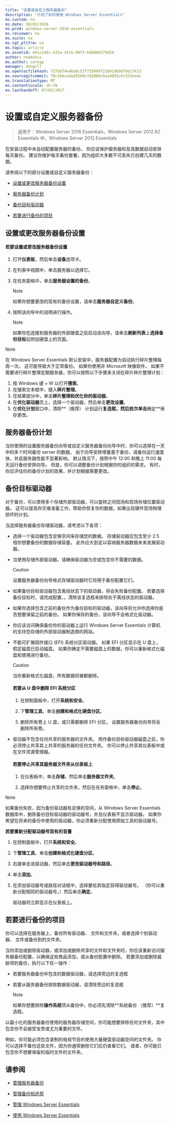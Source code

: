 ```yaml
---
title: "设置或自定义服务器备份"
description: "介绍了如何使用 Windows Server Essentials"
ms.custom: na
ms.date: 10/03/2016
ms.prod: windows-server-2016-essentials
ms.reviewer: na
ms.suite: na
ms.tgt_pltfrm: na
ms.topic: article
ms.assetid: 441c2d6c-435a-42cb-90f2-6d680d279d34
author: nnamuhcs
ms.author: coreyp
manager: dongill
ms.openlocfilehash: 727dd74e4bddc52f735969f216914b9d76d1f413
ms.sourcegitcommit: 70c1b6cedad55b9c7d2068c9aa4891c6c533ee4c
ms.translationtype: MT
ms.contentlocale: zh-CN
ms.lasthandoff: 07/03/2017
---
```

# <a name="set-up-or-customize-server-backup"></a>设置或自定义服务器备份

>适用于：Windows Server 2016 Essentials，Windows Server 2012 R2 Essentials 中，Windows Server 2012 Essentials
  
 在安装过程中未自动配置服务器的备份。 你应该保护服务器和及其数据自动安排每天备份。 建议你维护每天备份套餐，因为组织大多数不可丢失已创建几天的数据。  
  
 请参阅以下的部分设置或自定义服务器备份：  
  
-   [设置或更改服务器备份设置](Set-up-or-customize-server-backup.md#BKMK_1)  
  
-   [服务器备份计划](Set-up-or-customize-server-backup.md#BKMK_2)  
  
-   [备份目标驱动器](Set-up-or-customize-server-backup.md#BKMK_Target)  
  
-   [若要进行备份的项目](Set-up-or-customize-server-backup.md#BKMK_4)  
  
##  <a name="BKMK_1"></a>设置或更改服务器备份设置  
  
#### <a name="to-set-up-or-change-server-backup-settings"></a>若要设置或更改服务器备份设置  
  
1.  打开**仪表板**，然后单击**设备**选项卡。  
  
2.  在列表中视图中，单击服务器以选择它。  
  
3.  在任务窗格中，单击**服务器设置的备份**。  
  
    > [!NOTE]
    >  如果你想要更改的现有的备份设置，请单击**服务器自定义备份**。  
  
4.  按照该向导中的说明进行操作。  
  
    > [!NOTE]
    >  如果你在连接到服务器的外部硬盘之前启动该向导，请单击**刷新列表**上**选择备份目标**后附加硬盘上的页面。  
  
> [!NOTE]
>  在 Windows Server Essentials 默认安装中，服务器配置为自动执行碎片整理每周一次。 这可能导致大于正常备份。 如果你使用非 Microsoft 映像软件。 如果不需要进行碎片整理定期服务器，你可以按照以下步骤来关闭在碎片碎片整理计划：  
>   
>  1.  按 Windows 键 + W 以打开**搜索**。  
> 2.  在搜索文本框中，键入**碎片整理**。  
> 3.  在结果部分中，单击**碎片整理和优化你的驱动器**。  
> 4.  在**优化驱动器**页上，选择一个驱动器，然后单击**更改设置**。  
> 5.  在**优化计划**窗口中，清除**（推荐） 计划运行**复选框，然后依次单击**确定**保存更改。  
  
##  <a name="BKMK_2"></a>服务器备份计划  
 当你使用的设置服务器备份向导或自定义服务器备份向导中时，你可以选择在一天中的多个时间备份 server 的数据。 由于向导安排增量基于备份，请备份运行速度快，并且服务器性能不显著影响。 默认情况下，按照中午 12:00 和晚上 11:00 每天运行备份安排向导。 但是，你可以调整备份计划根据你的组织的需求。 有时，你应评估你的备份计划的效果，并计划根据需要更改。  
  
##  <a name="BKMK_Target"></a>备份目标驱动器  
 对于备份，可以使用多个存储外部驱动器，可以旋转之间现场和现场存储位置驱动器。 这可以提高你灾难准备工作，帮助你恢复你的数据，如果出现硬件现场物理损坏的计划。  
  
 当选择服务器备份存储驱动器，请考虑以下各项：  
  
-   选择一个驱动器包含足够空间来存储您的数据。 存储驱动器应包含至少 2.5 倍你想要备份的数据存储容量。 此外应大到足以容纳服务器数据未来发展驱动器。  
  
-   当使用存储外部驱动器，请确保驱动器为空或包含你不需要的数据。  
  
    > [!CAUTION]
    >  设置服务器备份向导格式存储驱动器时它将用于备份配置它们。  
  
-   如果备份目标驱动器包含离线状态下的驱动器，将会失败备份配置。 若要选择备份目标时，请完成配置，，清除该复选框来排除处于离线状态的驱动器。  
  
-   如果你选择包含之前的备份作为备份目标的驱动器，该向导将允许你选择你是否想要保留之前的备份。 如果你保存的备份，该向导不会格式化驱动器。  
  
-   你应该访问确保备份你的驱动器上运行 Windows Server Essentials 计算机的支持您存储的外部驱动器制造商的网站。  
  
-   不能可扩展固件接口 (EFI) 系统分区驱动器。 如果 EFI 分区显示在 U 盘上，假定磁盘已启动磁盘。 如果你确定不需要磁盘上的数据，你可以重新格式化磁盘和使用进行备份。  
  
    > [!CAUTION]
    >  当你重新格式化磁盘，所有数据将被都删除。  
  
    #### <a name="to-remove-an-efi-system-partition-from-a-usb-disk"></a>若要从 U 盘中删除 EFI 系统分区  
  
    1.  在控制面板中，打开**系统和安全**。  
  
    2.  下**管理工具**，单击**创建和格式化硬盘分区**。  
  
    3.  删除所有卷上 U 盘，或只需都删除 EFI 分区。 设置服务器备份向导将会删除所有卷。  
  
-   驱动器不包含任何共享的服务器的文件夹。 用作备份目标驱动器磁盘之前，你必须停止共享其上共享的服务器的任何文件夹。 你可以停止共享其仪表板中或在文件资源管理器。  
  
    #### <a name="to-stop-sharing-on-a-server-folder-from-the-dashboard"></a>若要停止共享其服务器文件夹从仪表板上  
  
    1.  在仪表板中，单击**存储**，然后单击**服务器文件夹**。  
  
    2.  选择你想要停止共享的文件夹，然后在任务窗格中，单击**停止**。  
  
> [!NOTE]
>  如果备份失败，因为备份驱动器有足够的空间，从 Windows Server Essentials 数据库中，删除备份目标驱动器的驱动器号，并且仪表板不显示驱动器。 如果你希望在将来的备份中使用的驱动器，你必须重新分配使用原始工具的驱动器号。  
>   
>  **若要重新分配驱动器号现有的音量**  
>   
>  1.  在控制面板中，打开**系统和安全**。  
> 2.  下**管理工具**，单击**创建和格式化硬盘分区**。  
> 3.  右键单击该驱动器，然后单击**更改驱动器号和路径**。  
> 4.  单击**添加**。  
> 5.  在添加驱动器号或路径对话框中，选择要给其指定获得驱动器号。 （你可以重新分配相同的驱动器号。）然后单击**确定**。  
>   
>      驱动器将立即显示在仪表板上。  
  
##  <a name="BKMK_4"></a>若要进行备份的项目  
 你可以选择在服务器上，备份所有驱动器、 文件和文件夹，或者选择个别驱动器、 文件或备份到的文件夹。  
  
 当你添加或删除驱动器，或添加或删除共享的文件和文件夹时，你应该重新访问服务器备份配置，以确保这些商品添加，或从备份配置中删除。 若要添加或删除威胁项的备份，执行以下任一操作：  
  
-   若要服务器备份中包含的数据驱动器，请选择旁边的复选框  
  
-   若要从服务器备份排除数据驱动器，请清除旁边的复选框  
  
    > [!NOTE]
    >  如果你想要排除**操作系统**项从备份中，你必须先清除**系统备份 （推荐）**复选框。  
  
 以最小化的服务器备份使用的服务器存储空间，你可能想要排除任何文件夹，其中包含你不会接受宝贵或尤为重要的文件。  
  
 例如，你可能必须包含录制的电视节目的使用大量硬盘驱动器空间的文件夹。 你可以选择不备份这些文件，因为你通常删除它们后仍查看它们。 或者，你可能已包含你不想要保留的临时文件的文件夹。  
  
## <a name="see-also"></a>请参阅  
  
-   [管理服务器备份](Manage-Server-Backup-in-Windows-Server-Essentials.md)  
  
-   [管理备份和还原](Manage-Backup-and-Restore-in-Windows-Server-Essentials.md)  
  
-   [管理 Windows Server Essentials](Manage-Windows-Server-Essentials.md)  
  
-   [使用 Windows Server Essentials](../use/Use-Windows-Server-Essentials.md)
